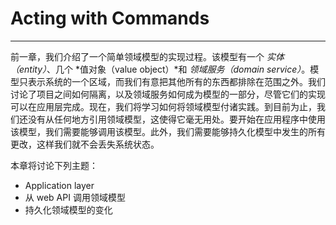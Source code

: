 # Acting with Commands
---

前一章，我们介绍了一个简单领域模型的实现过程。该模型有一个 *实体（entity）*、几个 *值对象（value object）*和 *领域服务（domain service）*。模型只表示系统的一个区域，而我们有意把其他所有的东西都排除在范围之外。我们讨论了项目之间如何隔离，以及领域服务如何成为模型的一部分，尽管它们的实现可以在应用层完成。现在，我们将学习如何将领域模型付诸实践。到目前为止，我们还没有从任何地方引用领域模型，这使得它毫无用处。要开始在应用程序中使用该模型，我们需要能够调用该模型。此外，我们需要能够持久化模型中发生的所有更改，这样我们就不会丢失系统状态。

本章将讨论下列主题：
* Application layer 
* 从 web API 调用领域模型
* 持久化领域模型的变化

